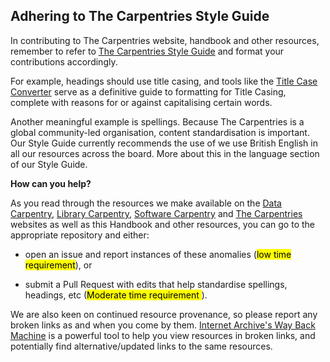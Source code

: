 ## Adhering to The Carpentries Style Guide

In contributing to The Carpentries website, handbook and other resources, remember to refer to [The Carpentries Style Guide](https://docs.carpentries.org/topic_folders/communications/style-guide.html) and format your contributions accordingly. 

For example, headings should use title casing, and tools like the [Title Case Converter](https://titlecaseconverter.com/) serve as a definitive guide to formatting for Title Casing, complete with reasons for or against capitalising certain words.

Another meaningful example is spellings. Because The Carpentries is a global community-led organisation, content standardisation is important. Our Style Guide currently recommends the use of we use British English in all our resources across the board. More about this in the language section of our Style Guide.

**How can you help?** 

As you read through the resources we make available on the [Data Carpentry](https://twitter.com/datacarpentry), [Library Carpentry](https://librarycarpentry.org/), [Software Carpentry](https://software-carpentry.org/) and [The Carpentries](https://carpentries.org/) websites as well as this Handbook and other resources, you can go to the appropriate repository and either:
- open an issue and report instances of these anomalies (<mark>low time requirement</mark>), or

- submit a Pull Request with edits that help standardise spellings, headings, etc (<mark>Moderate time requirement </mark>).

We are also keen on continued resource provenance, so please report any broken links as and when you come by them. [Internet Archive's Way Back Machine](https://archive.org/web/) is a powerful tool to help you view resources in broken links, and potentially find alternative/updated links to the same resources.
